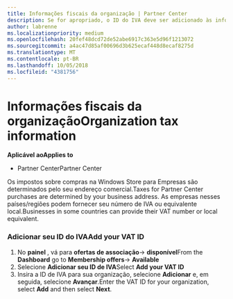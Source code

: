 ```yaml
---
title: Informações fiscais da organização | Partner Center
description: Se for apropriado, o ID do IVA deve ser adicionado às informações da sua organização
author: labrenne
ms.localizationpriority: medium
ms.openlocfilehash: 20fef48dcd72de52abe6917c363e5d96f1213072
ms.sourcegitcommit: a4ac47d85af00696d3b625ecaf448d8ecaf8275d
ms.translationtype: MT
ms.contentlocale: pt-BR
ms.lasthandoff: 10/05/2018
ms.locfileid: "4381756"
---
```

# <a name="organization-tax-information"></a><span data-ttu-id="e8684-103">Informações fiscais da organização</span><span class="sxs-lookup"><span data-stu-id="e8684-103">Organization tax information</span></span>

**<span data-ttu-id="e8684-104">Aplicável ao</span><span class="sxs-lookup"><span data-stu-id="e8684-104">Applies to</span></span>**

-  <span data-ttu-id="e8684-105">Partner Center</span><span class="sxs-lookup"><span data-stu-id="e8684-105">Partner Center</span></span>

<span data-ttu-id="e8684-106">Os impostos sobre compras na Windows Store para Empresas são determinados pelo seu endereço comercial.</span><span class="sxs-lookup"><span data-stu-id="e8684-106">Taxes for Partner Center purchases are determined by your business address.</span></span> <span data-ttu-id="e8684-107">As empresas nesses países/regiões podem fornecer seu número de IVA ou equivalente local.</span><span class="sxs-lookup"><span data-stu-id="e8684-107">Businesses in some countries can provide their VAT number or local equivalent.</span></span>

### <a name="add-your-vat-id"></a><span data-ttu-id="e8684-108">Adicionar seu ID do IVA</span><span class="sxs-lookup"><span data-stu-id="e8684-108">Add your VAT ID</span></span>

1.  <span data-ttu-id="e8684-109">No **painel** , vá para **ofertas de associação**-> **disponível**</span><span class="sxs-lookup"><span data-stu-id="e8684-109">From the **Dashboard** go to **Membership offers**-> **Available**</span></span>
2.  <span data-ttu-id="e8684-110">Selecione **Adicionar seu ID de IVA**</span><span class="sxs-lookup"><span data-stu-id="e8684-110">Select **Add your VAT ID**</span></span>
3.  <span data-ttu-id="e8684-111">Insira a ID de IVA para sua organização, selecione **Adicionar** e, em seguida, selecione **Avançar**.</span><span class="sxs-lookup"><span data-stu-id="e8684-111">Enter the VAT ID for your organization, select **Add** and then select **Next**.</span></span>





 



